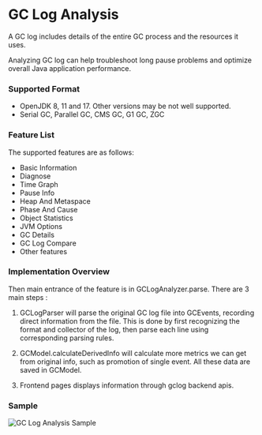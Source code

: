 # GC Log Analysis

A GC log includes details of the entire GC process and the resources it uses. 

Analyzing GC log can help troubleshoot long pause problems and optimize overall Java application performance.

### Supported Format
- OpenJDK 8, 11 and 17. Other versions may be not well supported.
- Serial GC, Parallel GC, CMS GC, G1 GC, ZGC


### Feature List

The supported features are as follows:

- Basic Information
- Diagnose
- Time Graph
- Pause Info
- Heap And Metaspace
- Phase And Cause
- Object Statistics
- JVM Options
- GC Details
- GC Log Compare
- Other features

### Implementation Overview

Then main entrance of the feature is in GCLogAnalyzer.parse. There are 3 main steps :

1. GCLogParser will parse the original GC log file into GCEvents, recording direct information from the file. This is done by first recognizing the format and collector of the log, then parse each line using corresponding parsing rules.

2. GCModel.calculateDerivedInfo will calculate more metrics we can get from original info, such as promotion of single event. All these data are saved in GCModel.

3. Frontend pages displays information through gclog backend apis.

### Sample

![GC Log Analysis Sample](https://raw.githubusercontent.com/wiki/eclipse/jifa/resources/jifa-gc-log-analysis-sample.jpg)
